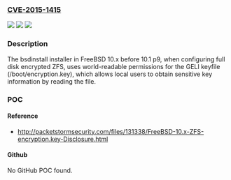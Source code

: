 ### [CVE-2015-1415](https://cve.mitre.org/cgi-bin/cvename.cgi?name=CVE-2015-1415)
![](https://img.shields.io/static/v1?label=Product&message=n%2Fa&color=blue)
![](https://img.shields.io/static/v1?label=Version&message=n%2Fa&color=blue)
![](https://img.shields.io/static/v1?label=Vulnerability&message=n%2Fa&color=brighgreen)

### Description

The bsdinstall installer in FreeBSD 10.x before 10.1 p9, when configuring full disk encrypted ZFS, uses world-readable permissions for the GELI keyfile (/boot/encryption.key), which allows local users to obtain sensitive key information by reading the file.

### POC

#### Reference
- http://packetstormsecurity.com/files/131338/FreeBSD-10.x-ZFS-encryption.key-Disclosure.html

#### Github
No GitHub POC found.

